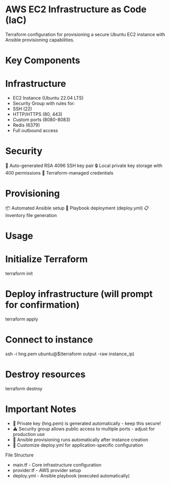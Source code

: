 # AWS EC2 Infrastructure as Code (IaC)

Terraform configuration for provisioning a secure Ubuntu EC2 instance with Ansible provisioning capabilities.

# Key Components

# Infrastructure
- EC2 Instance (Ubuntu 22.04 LTS)
- Security Group with rules for:
- SSH (22)
- HTTP/HTTPS (80, 443)
- Custom ports (8080-8083)
- Redis (6379)
- Full outbound access

# Security

🔑 Auto-generated RSA 4096 SSH key pair
🔒 Local private key storage with 400 permissions
🔐 Terraform-managed credentials

# Provisioning

📦 Automated Ansible setup
📄 Playbook deployment (deploy.yml)
📋 Inventory file generation

# Usage

# Initialize Terraform
terraform init

# Deploy infrastructure (will prompt for confirmation)
terraform apply

# Connect to instance

ssh -i hng.pem ubuntu@$(terraform output -raw instance_ip)

# Destroy resources

terraform destroy

# Important Notes

- 🚨 Private key (hng.pem) is generated automatically - keep this secure!
- ⚠️ Security group allows public access to multiple ports - adjust for production use
- 🔄 Ansible provisioning runs automatically after instance creation
- 📄 Customize deploy.yml for application-specific configuration

File Structure

- main.tf - Core infrastructure configuration
- provider.tf - AWS provider setup
- deploy.yml - Ansible playbook (executed automatically)